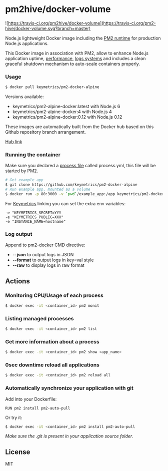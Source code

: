 # pm2hive/docker-volume

![https://travis-ci.org/pm2hive/docker-volume](https://travis-ci.org/pm2-hive/docker-volume.svg?branch=master)

Node.js lightweight Docker image including the [PM2 runtime](http://pm2.keymetrics.io/) for production Node.js applications.

This Docker image in association with PM2, allow to enhance Node.js application uptime, [performance](http://pm2.keymetrics.io/docs/usage/cluster-mode/), [logs systems](http://pm2.keymetrics.io/docs/usage/log-management/) and includes a clean graceful shutdown mechanism to auto-scale containers properly.

### Usage

```bash
$ docker pull keymetrics/pm2-docker-alpine
```

Versions available:

- keymetrics/pm2-alpine-docker:latest with Node.js 6
- keymetrics/pm2-alpine-docker:4 with Node.js 4
- keymetrics/pm2-alpine-docker:0.12 with Node.js 0.12

These images are automatically built from the Docker hub based on this Github repository branch arrangement.

[Hub link](https://hub.docker.com/r/pm2hive/docker-volume/)

### Running the container

Make sure you declared a [process file](http://pm2.keymetrics.io/docs/usage/application-declaration/) called process.yml, this file will be started by PM2.

```bash
# Get example app
$ git clone https://github.com/keymetrics/pm2-docker-alpine
# Run example app, mounted as a volume
$ docker run -p 80:3000 -v `pwd`/example_app:/app keymetrics/pm2-docker-alpine
```

For [Keymetrics](https://keymetrics.io/) linking you can set the extra env variables:

```
-e "KEYMETRICS_SECRET=YYY
-e "KEYMETRICS_PUBLIC=XXX"
-e "INSTANCE_NAME=hostname"
```

### Log output

Append to pm2-docker CMD directive:

- **--json** to output logs in JSON
- **--format** to output logs in key=val style
- **--raw** to display logs in raw format

## Actions

### Monitoring CPU/Usage of each process

```bash
$ docker exec -it <container_id> pm2 monit
```

### Listing managed processes

```bash
$ docker exec -it <container_id> pm2 list
```

### Get more information about a process

```bash
$ docker exec -it <container_id> pm2 show <app_name>
```

### 0sec downtime reload all applications

```bash
$ docker exec -it <container_id> pm2 reload all
```

### Automatically synchronize your application with git

Add into your Dockerfile:

```
RUN pm2 install pm2-auto-pull
```

Or try it:

```bash
$ docker exec -it <container_id> pm2 install pm2-auto-pull
```

*Make sure the .git is present in your application source folder.*

## License

MIT
